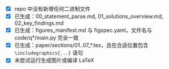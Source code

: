 - [x] repo 中没有新增任何二进制文件
- [x] 已生成：00_statement_parse.md, 01_solutions_overview.md, 02_key_findings.md
- [x] 已生成：figures_manifest.md 与 figspec.yaml，文件名与 code/q*/main.py 完全一致
- [x] 已生成：paper/sections/01..07_*.tex，且在合适位置包含 `\includegraphics{...}` 语句
- [x] 未尝试运行生成图片或编译 LaTeX
